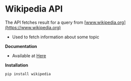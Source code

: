 
# Wikipedia API

The API fetches result for a query from [www.wikipedia.org](https://www.wikipedia.org)

- Used to fetch information about some topic


**Documentation**
- Available at [Here](https://wikipedia.readthedocs.io/en/latest/quickstart.html#quickstart)

**Installation**
```
pip install wikipedia
``` 